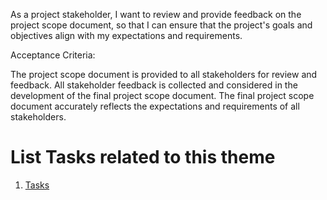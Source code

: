 As a project stakeholder, I want to review and provide feedback on the project scope document, so that I can ensure that the project's goals and objectives align with my expectations and requirements.

Acceptance Criteria:

The project scope document is provided to all stakeholders for review and feedback.
All stakeholder feedback is collected and considered in the development of the final project scope document.
The final project scope document accurately reflects the expectations and requirements of all stakeholders.

# List Tasks related to this theme
1. [Tasks](https://github.com/steveechan/mywebclass-agile-docs/blob/main/documentation/templates/theme/initiatives/epics/stories/tasks/task_template4.md)
